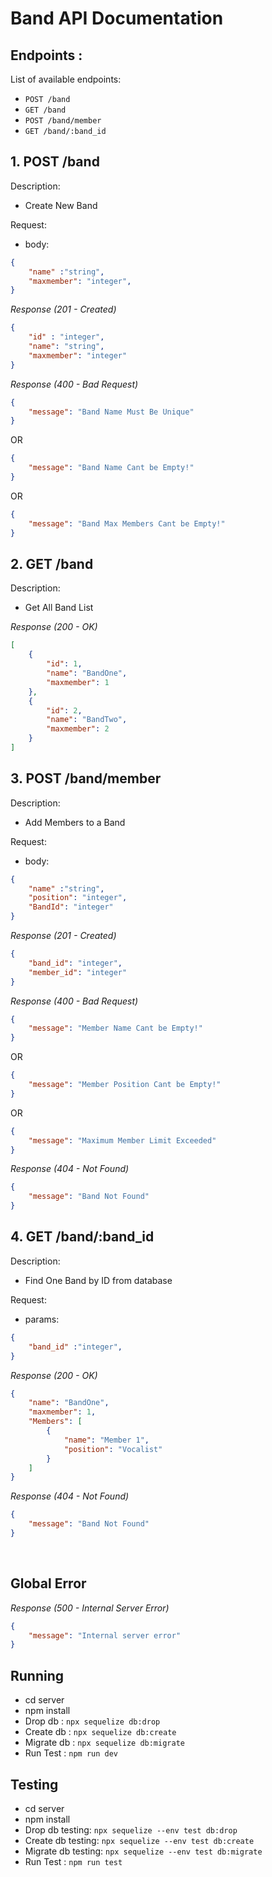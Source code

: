 # Band API Documentation

## Endpoints :

List of available endpoints:

- `POST /band`
- `GET /band`
- `POST /band/member`
- `GET /band/:band_id`


## 1. POST /band

Description:
- Create New Band


Request:

- body:

```json
{
    "name" :"string",
    "maxmember": "integer",
}
```

_Response (201 - Created)_

```json
{
    "id" : "integer",
    "name": "string",
    "maxmember": "integer"
}
```

_Response (400 - Bad Request)_

```json
{
    "message": "Band Name Must Be Unique"
}
```
OR
```json
{
    "message": "Band Name Cant be Empty!"
}
```
OR
```json
{
    "message": "Band Max Members Cant be Empty!"
}
```

## 2. GET /band

Description:
- Get All Band List


_Response (200 - OK)_

```json
[
    {
        "id": 1,
        "name": "BandOne",
        "maxmember": 1
    },
    {
        "id": 2,
        "name": "BandTwo",
        "maxmember": 2
    }
]
```

## 3. POST /band/member

Description:
- Add Members to a Band

Request:

- body:

```json
{
    "name" :"string",
    "position": "integer",
    "BandId": "integer"
}
```
_Response (201 - Created)_

```json
{
    "band_id": "integer",
    "member_id": "integer"
}
```

_Response (400 - Bad Request)_

```json
{
    "message": "Member Name Cant be Empty!"
}
```
OR
```json
{
    "message": "Member Position Cant be Empty!"
}
```
OR
```json
{
    "message": "Maximum Member Limit Exceeded"
}
```


_Response (404 - Not Found)_

```json
{
    "message": "Band Not Found"
}
```

## 4. GET /band/:band_id

Description:
- Find One Band by ID from database

Request:
- params:

```json
{
    "band_id" :"integer",
}
```


_Response (200 - OK)_

```json
{
    "name": "BandOne",
    "maxmember": 1,
    "Members": [
        {
            "name": "Member 1",
            "position": "Vocalist"
        }
    ]
}
```
_Response (404 - Not Found)_

```json
{
    "message": "Band Not Found"
}
```
&nbsp;

## Global Error

_Response (500 - Internal Server Error)_

```json
{
    "message": "Internal server error"
}
```


## Running
- cd server
- npm install
- Drop db : `npx sequelize db:drop`
- Create db : `npx sequelize db:create`
- Migrate db : `npx sequelize db:migrate`
- Run Test : `npm run dev`

## Testing
- cd server
- npm install
- Drop db testing: `npx sequelize --env test db:drop`
- Create db testing: `npx sequelize --env test db:create`
- Migrate db testing: `npx sequelize --env test db:migrate`
- Run Test : `npm run test`
